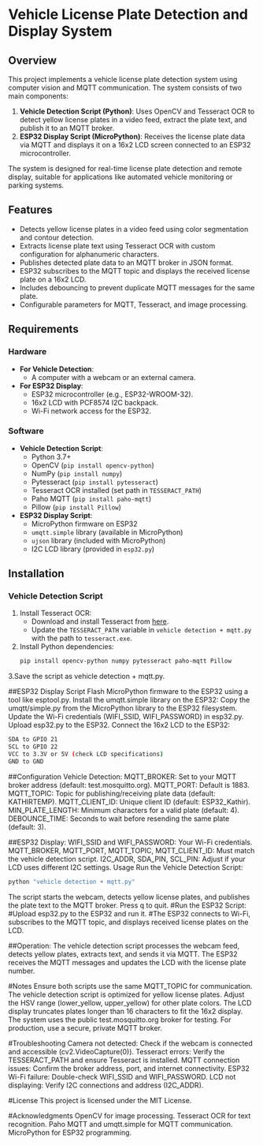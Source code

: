 # Vehicle License Plate Detection and Display System

## Overview
This project implements a vehicle license plate detection system using computer vision and MQTT communication. The system consists of two main components:

1. **Vehicle Detection Script (Python)**: Uses OpenCV and Tesseract OCR to detect yellow license plates in a video feed, extract the plate text, and publish it to an MQTT broker.
2. **ESP32 Display Script (MicroPython)**: Receives the license plate data via MQTT and displays it on a 16x2 LCD screen connected to an ESP32 microcontroller.

The system is designed for real-time license plate detection and remote display, suitable for applications like automated vehicle monitoring or parking systems.

## Features
- Detects yellow license plates in a video feed using color segmentation and contour detection.
- Extracts license plate text using Tesseract OCR with custom configuration for alphanumeric characters.
- Publishes detected plate data to an MQTT broker in JSON format.
- ESP32 subscribes to the MQTT topic and displays the received license plate on a 16x2 LCD.
- Includes debouncing to prevent duplicate MQTT messages for the same plate.
- Configurable parameters for MQTT, Tesseract, and image processing.

## Requirements

### Hardware
- **For Vehicle Detection**:
  - A computer with a webcam or an external camera.
- **For ESP32 Display**:
  - ESP32 microcontroller (e.g., ESP32-WROOM-32).
  - 16x2 LCD with PCF8574 I2C backpack.
  - Wi-Fi network access for the ESP32.

### Software
- **Vehicle Detection Script**:
  - Python 3.7+
  - OpenCV (`pip install opencv-python`)
  - NumPy (`pip install numpy`)
  - Pytesseract (`pip install pytesseract`)
  - Tesseract OCR installed (set path in `TESSERACT_PATH`)
  - Paho MQTT (`pip install paho-mqtt`)
  - Pillow (`pip install Pillow`)
- **ESP32 Display Script**:
  - MicroPython firmware on ESP32
  - `umqtt.simple` library (available in MicroPython)
  - `ujson` library (included with MicroPython)
  - I2C LCD library (provided in `esp32.py`)

## Installation

### Vehicle Detection Script
1. Install Tesseract OCR:
   - Download and install Tesseract from [here](https://github.com/UB-Mannheim/tesseract/wiki).
   - Update the `TESSERACT_PATH` variable in `vehicle detection + mqtt.py` with the path to `tesseract.exe`.
2. Install Python dependencies:
   ```bash
   pip install opencv-python numpy pytesseract paho-mqtt Pillow
3.Save the script as vehicle detection + mqtt.py.

##ESP32 Display Script
Flash MicroPython firmware to the ESP32 using a tool like esptool.py.
Install the umqtt.simple library on the ESP32:
Copy the umqtt/simple.py from the MicroPython library to the ESP32 filesystem.
Update the Wi-Fi credentials (WIFI_SSID, WIFI_PASSWORD) in esp32.py.
Upload esp32.py to the ESP32.
Connect the 16x2 LCD to the ESP32:
```bash
SDA to GPIO 21
SCL to GPIO 22
VCC to 3.3V or 5V (check LCD specifications)
GND to GND
```

##Configuration
Vehicle Detection:
MQTT_BROKER: Set to your MQTT broker address (default: test.mosquitto.org).
MQTT_PORT: Default is 1883.
MQTT_TOPIC: Topic for publishing/receiving plate data (default: KATHIRTEMP).
MQTT_CLIENT_ID: Unique client ID (default: ESP32_Kathir).
MIN_PLATE_LENGTH: Minimum characters for a valid plate (default: 4).
DEBOUNCE_TIME: Seconds to wait before resending the same plate (default: 3).

##ESP32 Display:
WIFI_SSID and WIFI_PASSWORD: Your Wi-Fi credentials.
MQTT_BROKER, MQTT_PORT, MQTT_TOPIC, MQTT_CLIENT_ID: Must match the vehicle detection script.
I2C_ADDR, SDA_PIN, SCL_PIN: Adjust if your LCD uses different I2C settings.
Usage
Run the Vehicle Detection Script:
```bash
python "vehicle detection + mqtt.py"
```

The script starts the webcam, detects yellow license plates, and publishes the plate text to the MQTT broker.
Press q to quit.
#Run the ESP32 Script:
#Upload esp32.py to the ESP32 and run it.
#The ESP32 connects to Wi-Fi, subscribes to the MQTT topic, and displays received license plates on the LCD.


##Operation:
The vehicle detection script processes the webcam feed, detects yellow plates, extracts text, and sends it via MQTT.
The ESP32 receives the MQTT messages and updates the LCD with the license plate number.

#Notes
Ensure both scripts use the same MQTT_TOPIC for communication.
The vehicle detection script is optimized for yellow license plates. Adjust the HSV range (lower_yellow, upper_yellow) for other plate colors.
The LCD display truncates plates longer than 16 characters to fit the 16x2 display.
The system uses the public test.mosquitto.org broker for testing. For production, use a secure, private MQTT broker.

#Troubleshooting
Camera not detected: Check if the webcam is connected and accessible (cv2.VideoCapture(0)).
Tesseract errors: Verify the TESSERACT_PATH and ensure Tesseract is installed.
MQTT connection issues: Confirm the broker address, port, and internet connectivity.
ESP32 Wi-Fi failure: Double-check WIFI_SSID and WIFI_PASSWORD.
LCD not displaying: Verify I2C connections and address (I2C_ADDR).

#License
This project is licensed under the MIT License.

#Acknowledgments
OpenCV for image processing.
Tesseract OCR for text recognition.
Paho MQTT and umqtt.simple for MQTT communication.
MicroPython for ESP32 programming.

